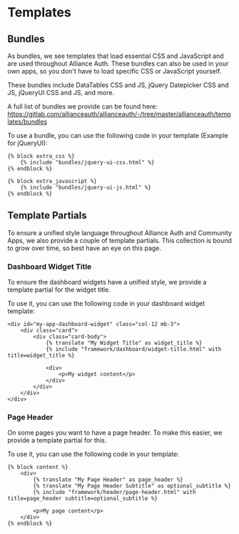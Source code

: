 # Templates

## Bundles

As bundles, we see templates that load essential CSS and JavaScript and are used
throughout Alliance Auth. These bundles can also be used in your own apps, so you don't
have to load specific CSS or JavaScript yourself.

These bundles include DataTables CSS and JS, jQuery Datepicker CSS and JS, jQueryUI CSS and JS, and more.

A full list of bundles we provide can be found here: <https://gitlab.com/allianceauth/allianceauth/-/tree/master/allianceauth/templates/bundles>

To use a bundle, you can use the following code in your template (Example for jQueryUI):

```django
{% block extra_css %}
    {% include "bundles/jquery-ui-css.html" %}
{% endblock %}

{% block extra_javascript %}
    {% include "bundles/jquery-ui-js.html" %}
{% endblock %}
```

## Template Partials

To ensure a unified style language throughout Alliance Auth and Community Apps,
we also provide a couple of template partials. This collection is bound to grow over
time, so best have an eye on this page.

### Dashboard Widget Title

To ensure the dashboard widgets have a unified style, we provide a template partial for the widget title.

To use it, you can use the following code in your dashboard widget template:

```django
<div id="my-app-dashboard-widget" class="col-12 mb-3">
    <div class="card">
        <div class="card-body">
            {% translate "My Widget Title" as widget_title %}
            {% include "framework/dashboard/widget-title.html" with title=widget_title %}

            <div>
                <p>My widget content</p>
            </div>
        </div>
    </div>
</div>
```

### Page Header

On some pages you want to have a page header. To make this easier, we provide a template partial for this.

To use it, you can use the following code in your template:

```django
{% block content %}
    <div>
        {% translate "My Page Header" as page_header %}
        {% translate "My Page Header Subtitle" as optional_subtitle %}
        {% include "framework/header/page-header.html" with title=page_header subtitle=optional_subtitle %}

        <p>My page content</p>
    </div>
{% endblock %}
```
